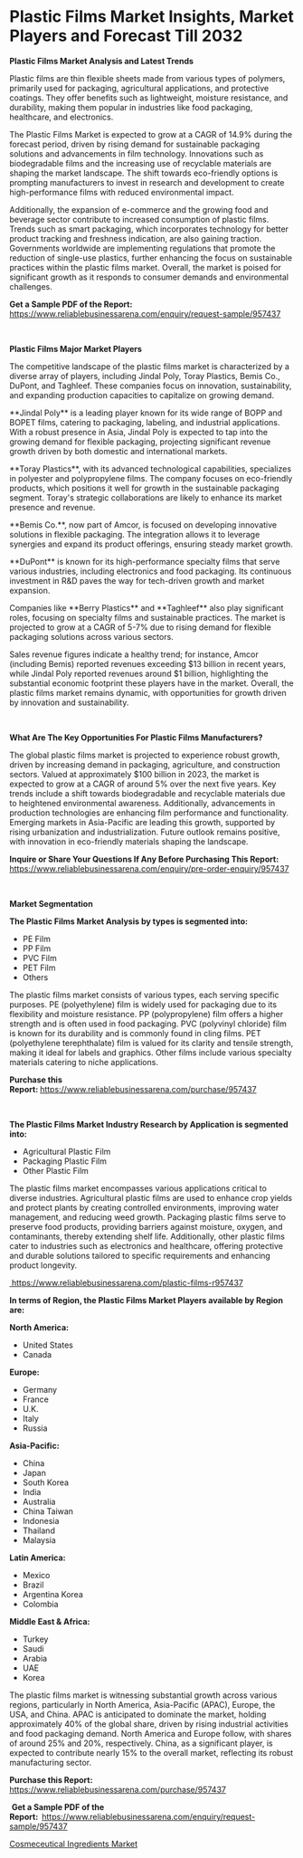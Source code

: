 <p><h1>Plastic Films Market Insights, Market Players and Forecast Till 2032</h1></p><p><strong>Plastic Films Market Analysis and Latest Trends</strong></p>
<p><p>Plastic films are thin flexible sheets made from various types of polymers, primarily used for packaging, agricultural applications, and protective coatings. They offer benefits such as lightweight, moisture resistance, and durability, making them popular in industries like food packaging, healthcare, and electronics.</p><p>The Plastic Films Market is expected to grow at a CAGR of 14.9% during the forecast period, driven by rising demand for sustainable packaging solutions and advancements in film technology. Innovations such as biodegradable films and the increasing use of recyclable materials are shaping the market landscape. The shift towards eco-friendly options is prompting manufacturers to invest in research and development to create high-performance films with reduced environmental impact.</p><p>Additionally, the expansion of e-commerce and the growing food and beverage sector contribute to increased consumption of plastic films. Trends such as smart packaging, which incorporates technology for better product tracking and freshness indication, are also gaining traction. Governments worldwide are implementing regulations that promote the reduction of single-use plastics, further enhancing the focus on sustainable practices within the plastic films market. Overall, the market is poised for significant growth as it responds to consumer demands and environmental challenges.</p></p>
<p><strong>Get a Sample PDF of the Report:&nbsp;</strong> <a href="https://www.reliablebusinessarena.com/enquiry/request-sample/957437?utm_campaign=2527&utm_medium=2&utm_source=Github&utm_content=ia&utm_term=31032025&utm_id=plastic-films">https://www.reliablebusinessarena.com/enquiry/request-sample/957437</a></p>
<p>&nbsp;</p>
<p><strong>Plastic Films Major Market Players</strong></p>
<p><p>The competitive landscape of the plastic films market is characterized by a diverse array of players, including Jindal Poly, Toray Plastics, Bemis Co., DuPont, and Taghleef. These companies focus on innovation, sustainability, and expanding production capacities to capitalize on growing demand.</p><p>**Jindal Poly** is a leading player known for its wide range of BOPP and BOPET films, catering to packaging, labeling, and industrial applications. With a robust presence in Asia, Jindal Poly is expected to tap into the growing demand for flexible packaging, projecting significant revenue growth driven by both domestic and international markets.</p><p>**Toray Plastics**, with its advanced technological capabilities, specializes in polyester and polypropylene films. The company focuses on eco-friendly products, which positions it well for growth in the sustainable packaging segment. Toray's strategic collaborations are likely to enhance its market presence and revenue.</p><p>**Bemis Co.**, now part of Amcor, is focused on developing innovative solutions in flexible packaging. The integration allows it to leverage synergies and expand its product offerings, ensuring steady market growth.</p><p>**DuPont** is known for its high-performance specialty films that serve various industries, including electronics and food packaging. Its continuous investment in R&D paves the way for tech-driven growth and market expansion.</p><p>Companies like **Berry Plastics** and **Taghleef** also play significant roles, focusing on specialty films and sustainable practices. The market is projected to grow at a CAGR of 5-7% due to rising demand for flexible packaging solutions across various sectors.</p><p>Sales revenue figures indicate a healthy trend; for instance, Amcor (including Bemis) reported revenues exceeding $13 billion in recent years, while Jindal Poly reported revenues around $1 billion, highlighting the substantial economic footprint these players have in the market. Overall, the plastic films market remains dynamic, with opportunities for growth driven by innovation and sustainability.</p></p>
<p>&nbsp;</p>
<p><strong>What Are The Key Opportunities For Plastic Films Manufacturers?</strong></p>
<p><p>The global plastic films market is projected to experience robust growth, driven by increasing demand in packaging, agriculture, and construction sectors. Valued at approximately $100 billion in 2023, the market is expected to grow at a CAGR of around 5% over the next five years. Key trends include a shift towards biodegradable and recyclable materials due to heightened environmental awareness. Additionally, advancements in production technologies are enhancing film performance and functionality. Emerging markets in Asia-Pacific are leading this growth, supported by rising urbanization and industrialization. Future outlook remains positive, with innovation in eco-friendly materials shaping the landscape.</p></p>
<p><strong>Inquire or Share Your Questions If Any Before Purchasing This Report:</strong> <a href="https://www.reliablebusinessarena.com/enquiry/pre-order-enquiry/957437?utm_campaign=2527&utm_medium=2&utm_source=Github&utm_content=ia&utm_term=31032025&utm_id=plastic-films">https://www.reliablebusinessarena.com/enquiry/pre-order-enquiry/957437</a></p>
<p>&nbsp;</p>
<p><strong>Market Segmentation</strong></p>
<p><strong>The Plastic Films Market Analysis by types is segmented into:</strong></p>
<p><ul><li>PE Film</li><li>PP Film</li><li>PVC Film</li><li>PET Film</li><li>Others</li></ul></p>
<p><p>The plastic films market consists of various types, each serving specific purposes. PE (polyethylene) film is widely used for packaging due to its flexibility and moisture resistance. PP (polypropylene) film offers a higher strength and is often used in food packaging. PVC (polyvinyl chloride) film is known for its durability and is commonly found in cling films. PET (polyethylene terephthalate) film is valued for its clarity and tensile strength, making it ideal for labels and graphics. Other films include various specialty materials catering to niche applications.</p></p>
<p><strong>Purchase this Report:&nbsp;</strong><a href="https://www.reliablebusinessarena.com/purchase/957437?utm_campaign=2527&utm_medium=2&utm_source=Github&utm_content=ia&utm_term=31032025&utm_id=plastic-films">https://www.reliablebusinessarena.com/purchase/957437</a></p>
<p>&nbsp;</p>
<p><strong>The Plastic Films Market Industry Research by Application is segmented into:</strong></p>
<p><ul><li>Agricultural Plastic Film</li><li>Packaging Plastic Film</li><li>Other Plastic Film</li></ul></p>
<p><p>The plastic films market encompasses various applications critical to diverse industries. Agricultural plastic films are used to enhance crop yields and protect plants by creating controlled environments, improving water management, and reducing weed growth. Packaging plastic films serve to preserve food products, providing barriers against moisture, oxygen, and contaminants, thereby extending shelf life. Additionally, other plastic films cater to industries such as electronics and healthcare, offering protective and durable solutions tailored to specific requirements and enhancing product longevity.</p></p>
<p><a href="https://www.reliablebusinessarena.com/plastic-films-r957437?utm_campaign=2527&utm_medium=2&utm_source=Github&utm_content=ia&utm_term=31032025&utm_id=plastic-films">&nbsp;https://www.reliablebusinessarena.com/plastic-films-r957437</a></p>
<p><strong>In terms of Region, the Plastic Films Market Players available by Region are:</strong></p>
<p>
    <p> <strong> North America: </strong>
        <ul>
            <li>United States</li>
            <li>Canada</li>
        </ul>
        </p> 
    <p> <strong> Europe: </strong>
        <ul>
            <li>Germany</li>
            <li>France</li>
            <li>U.K.</li>
            <li>Italy</li>
            <li>Russia</li>
        </ul>
        </p> 
    <p> <strong> Asia-Pacific: </strong>
        <ul>
            <li>China</li>
            <li>Japan</li>
            <li>South Korea</li>
            <li>India</li>
            <li>Australia</li>
            <li>China Taiwan</li>
            <li>Indonesia</li>
            <li>Thailand</li>
            <li>Malaysia</li>
        </ul>
        </p> 
    <p> <strong> Latin America: </strong>
        <ul>
            <li>Mexico</li>
            <li>Brazil</li>
            <li>Argentina Korea</li>
            <li>Colombia</li>
        </ul>
        </p> 
    <p> <strong> Middle East & Africa: </strong>
        <ul>
            <li>Turkey</li>
            <li>Saudi</li>
            <li>Arabia</li>
            <li>UAE</li>
            <li>Korea</li>
        </ul>
    </p>
    </p>
<p><p>The plastic films market is witnessing substantial growth across various regions, particularly in North America, Asia-Pacific (APAC), Europe, the USA, and China. APAC is anticipated to dominate the market, holding approximately 40% of the global share, driven by rising industrial activities and food packaging demand. North America and Europe follow, with shares of around 25% and 20%, respectively. China, as a significant player, is expected to contribute nearly 15% to the overall market, reflecting its robust manufacturing sector.</p></p>
<p><strong>Purchase this Report: </strong><a href="https://www.reliablebusinessarena.com/purchase/957437?utm_campaign=2527&utm_medium=2&utm_source=Github&utm_content=ia&utm_term=31032025&utm_id=plastic-films">https://www.reliablebusinessarena.com/purchase/957437</a></p>
<p>&nbsp;<strong>Get a Sample PDF of the Report:&nbsp;&nbsp;</strong><a href="https://www.reliablebusinessarena.com/enquiry/request-sample/957437?utm_campaign=2527&utm_medium=2&utm_source=Github&utm_content=ia&utm_term=31032025&utm_id=plastic-films">https://www.reliablebusinessarena.com/enquiry/request-sample/957437</a></p>
<p><strong></strong></p>
<p><p><a href="https://github.com/pelahotayabe/Market-Research-Report-List-1/blob/main/cosmeceutical-ingredients-market.md?utm_campaign=2527&utm_medium=2&utm_source=Github&utm_content=ia&utm_term=31032025&utm_id=plastic-films">Cosmeceutical Ingredients Market</a></p></p>